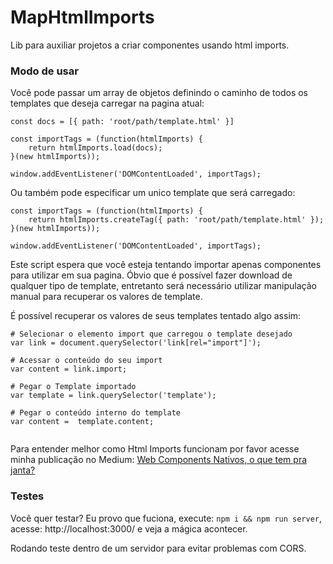 # MapHtmlImports
Lib para auxiliar projetos a criar componentes usando html imports.

### Modo de usar

Você pode passar um array de objetos definindo o caminho de todos os templates que deseja carregar na pagina atual:

```
const docs = [{ path: 'root/path/template.html' }]

const importTags = (function(htmlImports) {
    return htmlImports.load(docs);
}(new htmlImports));

window.addEventListener('DOMContentLoaded', importTags);
```

Ou também pode especificar um unico template que será carregado:

```
const importTags = (function(htmlImports) {
    return htmlImports.createTag({ path: 'root/path/template.html' });
}(new htmlImports));

window.addEventListener('DOMContentLoaded', importTags);
```

Este script espera que você esteja tentando importar apenas componentes para utilizar em sua pagina. Óbvio que é possível fazer download de qualquer tipo de template, entretanto será necessário utilizar manipulação manual para recuperar os valores de template. 

É possível recuperar os valores de seus templates tentado algo assim:

```
# Selecionar o elemento import que carregou o template desejado
var link = document.querySelector('link[rel="import"]');

# Acessar o conteúdo do seu import
var content = link.import;

# Pegar o Template importado
var template = link.querySelector('template');

# Pegar o conteúdo interno do template
var content =  template.content;
    
```

Para entender melhor como Html Imports funcionam por favor acesse minha publicação no Medium: [Web Components Nativos, o que tem pra janta?](https://medium.com/@evertonthepaula/web-components-nativos-o-que-tem-pra-janta-f2706e90a673
)

### Testes

Você quer testar? Eu provo que fuciona, execute: ``npm i && npm run server``, acesse: http://localhost:3000/ e veja a mágica acontecer.

Rodando teste dentro de um servidor para evitar problemas com CORS.